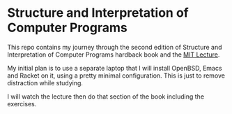 # Structure and Interpretation of Computer Programs

This repo contains my journey through the second edition of Structure
and Interpretation of Computer Programs hardback book and the [MIT
Lecture](https://ocw.mit.edu/courses/6-001-structure-and-interpretation-of-computer-programs-spring-2005/video_galleries/video-lectures/).

My initial plan is to use a separate laptop that I will install
OpenBSD, Emacs and Racket on it, using a pretty minimal
configuration. This is just to remove distraction while studying.

I will watch the lecture then do that section of the book including
the exercises.
